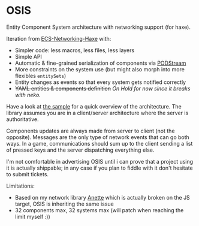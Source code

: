 OSIS
====

Entity Component System architecture with networking support (for haxe).

Iteration from [ECS-Networking-Haxe](https://github.com/Dvergar/ECS-Networking-Haxe) with:

 * Simpler code: less macros, less files, less layers
 * Simple API
 * Automatic & fine-grained serialization of components via [PODStream](https://github.com/Dvergar/PODStream)
 * More constraints on the system use (but might also morph into more flexibles `entitySets`)
 * Entity changes as events so that every system gets notified correctly
 * ~~YAML entities & components definition~~ _On Hold for now since it breaks with neko._
 
Have a look at [the sample](https://github.com/Dvergar/OSIS/tree/master/sample-openfl) for a quick overview of the architecture. The library assumes you are in a client/server architecture where the server is authoritative.
 
Components updates are always made from server to client (not the opposite). Messages are the only type of network events that can go both ways. In a game, communications should sum up to the client sending a list of pressed keys and the server dispatching everything else.
 
I'm not comfortable in advertising OSIS until i can prove that a project using it is actually shippable; in any case if you plan to fiddle with it don't hesitate to submit tickets.

Limitations:

* Based on my network library [Anette](https://github.com/Dvergar/Anette) which is actually broken on the JS target, OSIS is inheriting the same issue
* 32 components max, 32 systems max (will patch when reaching the limit myself :))
